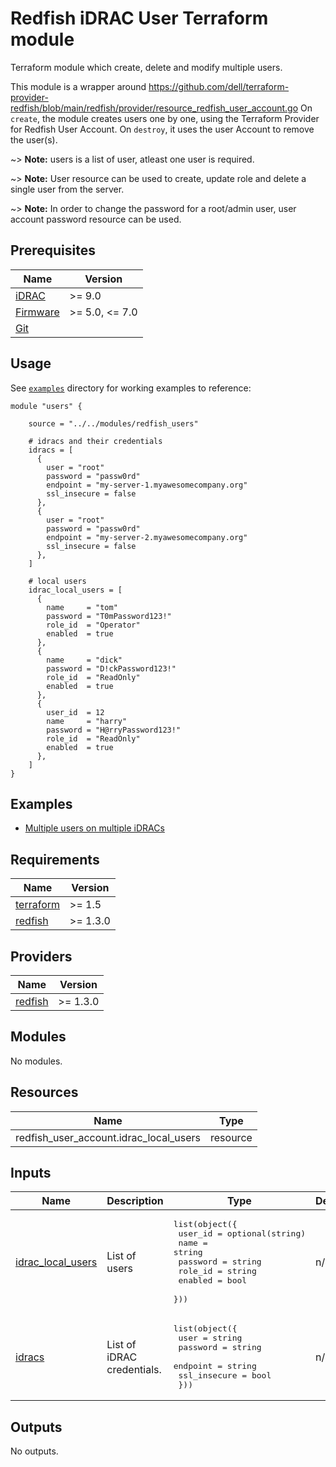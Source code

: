 <!--
Copyright (c) 2024 Dell Inc., or its subsidiaries. All Rights Reserved.

Licensed under the Mozilla Public License Version 2.0 (the "License");
you may not use this file except in compliance with the License.
You may obtain a copy of the License at

    http://mozilla.org/MPL/2.0/


Unless required by applicable law or agreed to in writing, software
distributed under the License is distributed on an "AS IS" BASIS,
WITHOUT WARRANTIES OR CONDITIONS OF ANY KIND, either express or implied.
See the License for the specific language governing permissions and
limitations under the License.
-->

# Redfish iDRAC User Terraform module

Terraform module which create, delete and modify multiple users.

This module is a wrapper around https://github.com/dell/terraform-provider-redfish/blob/main/redfish/provider/resource_redfish_user_account.go
On `create`, the module creates users one by one, using the Terraform Provider for Redfish User Account.
On `destroy`, it uses the user Account to remove the user(s).

~> **Note:** users is a list of user, atleast one user is required.

~> **Note:** User resource can be used to create, update role and delete a single user from the server. 

~> **Note:** In order to change the password for a root/admin user, user account password resource can be used.

## Prerequisites

| Name | Version |
|------|---------|
| <a name="requirement_idrac"></a> [iDRAC](#requirement\_idrac) | >= 9.0 |
| <a name="requirement_idrac_firmware"></a> [Firmware](#requirement\_idrac_firmware) | >= 5.0, <= 7.0 |
| <a name="requirement_git"></a> [Git](#requirement\_git) |  |

## Usage

See [`examples`](../../examples) directory for working examples to reference:

```hcl
module "users" {

    source = "../../modules/redfish_users"
    
    # idracs and their credentials
    idracs = [
      {
        user = "root"
        password = "passw0rd"
        endpoint = "my-server-1.myawesomecompany.org"
        ssl_insecure = false
      },
      {
        user = "root"
        password = "passw0rd"
        endpoint = "my-server-2.myawesomecompany.org"
        ssl_insecure = false
      },
    ] 

    # local users
    idrac_local_users = [
      {
        name     = "tom"
        password = "T0mPassword123!"
        role_id  = "Operator"
        enabled  = true
      },
      {
        name     = "dick"
        password = "D!ckPassword123!"
        role_id  = "ReadOnly"
        enabled  = true
      },
      {
        user_id  = 12
        name     = "harry"
        password = "H@rryPassword123!"
        role_id  = "ReadOnly"
        enabled  = true
      },
    ]  
}
```

## Examples

- [Multiple users on multiple iDRACs](../../examples/users)


<!-- BEGIN_TF_DOCS -->
## Requirements

| Name | Version |
|------|---------|
| <a name="requirement_terraform"></a> [terraform](#requirement\_terraform) | >= 1.5 |
| <a name="requirement_redfish"></a> [redfish](#requirement\_redfish) | >= 1.3.0 |

## Providers

| Name | Version |
|------|---------|
| <a name="provider_redfish"></a> [redfish](#provider\_redfish) | >= 1.3.0 |

## Modules

No modules.

## Resources

| Name | Type |
|------|------|
| redfish_user_account.idrac_local_users | resource |

## Inputs

| Name | Description | Type | Default | Required |
|------|-------------|------|---------|:--------:|
| <a name="input_idrac_local_users"></a> [idrac\_local\_users](#input\_idrac\_local\_users) | List of users | <pre>list(object({<br>      user_id = optional(string)<br>        name = string<br>        password = string<br>        role_id = string<br>        enabled = bool<br>    }))</pre> | n/a | yes |
| <a name="input_idracs"></a> [idracs](#input\_idracs) | List of iDRAC credentials. | <pre>list(object({<br>    user         = string<br>    password     = string<br>    endpoint     = string<br>    ssl_insecure = bool<br>  }))</pre> | n/a | yes |

## Outputs

No outputs.
<!-- END_TF_DOCS -->